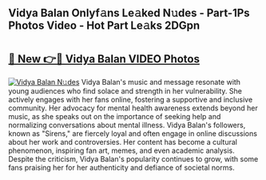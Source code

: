 ## Vidya Balan Onlyf𝚊ns Le𝚊ked N𝚞des - Part-1Ps Photos Video - Hot Part Le𝚊ks 2DGpn

# <h2><a href="http://ac12212.deff.icu/?id=Vidya+Balan">🔗 New 👉🔴 Vidya Balan VIDEO Photos</a></h2>

[![Vidya Balan N𝚞des](https://i.imgur.com/rIISA9y.gif)](http://ac12212.deff.icu/?id=Vidya+Balan)
Vidya Balan's music and message resonate with young audiences who find solace and strength in her vulnerability. She actively engages with her fans online, fostering a supportive and inclusive community. Her advocacy for mental health awareness extends beyond her music, as she speaks out on the importance of seeking help and normalizing conversations about mental illness. Vidya Balan's followers, known as "Sirens," are fiercely loyal and often engage in online discussions about her work and controversies. Her content has become a cultural phenomenon, inspiring fan art, memes, and even academic analysis. Despite the criticism, Vidya Balan's popularity continues to grow, with some fans praising her for her authenticity and defiance of societal norms.
